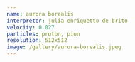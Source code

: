 ```yaml
---
name: aurora borealis
interpreter: julia enriquetto de brito
velocity: 0.027
particles: proton, pion
resolution: 512x512
image: /gallery/aurora-borealis.jpeg
---
```

